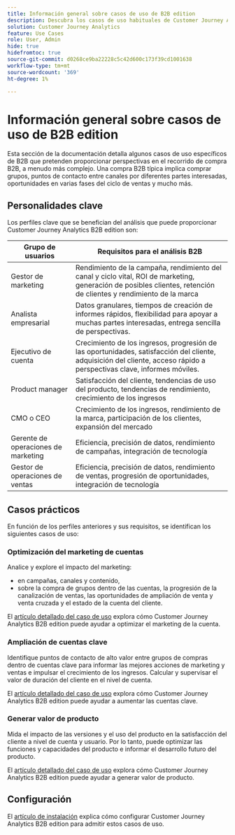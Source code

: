 ```yaml
---
title: Información general sobre casos de uso de B2B edition
description: Descubra los casos de uso habituales de Customer Journey Analytics B2B edition
solution: Customer Journey Analytics
feature: Use Cases
role: User, Admin
hide: true
hidefromtoc: true
source-git-commit: d0268ce9ba22228c5c42d600c173f39cd1001638
workflow-type: tm+mt
source-wordcount: '369'
ht-degree: 1%

---
```


# Información general sobre casos de uso de B2B edition

Esta sección de la documentación detalla algunos casos de uso específicos de B2B que pretenden proporcionar perspectivas en el recorrido de compra B2B, a menudo más complejo. Una compra B2B típica implica comprar grupos, puntos de contacto entre canales por diferentes partes interesadas, oportunidades en varias fases del ciclo de ventas y mucho más.


## Personalidades clave

Los perfiles clave que se benefician del análisis que puede proporcionar Customer Journey Analytics B2B edition son:

| Grupo de usuarios | Requisitos para el análisis B2B |
|---|---|
| Gestor de marketing | Rendimiento de la campaña, rendimiento del canal y ciclo vital, ROI de marketing, generación de posibles clientes, retención de clientes y rendimiento de la marca |
| Analista empresarial | Datos granulares, tiempos de creación de informes rápidos, flexibilidad para apoyar a muchas partes interesadas, entrega sencilla de perspectivas. |
| Ejecutivo de cuenta | Crecimiento de los ingresos, progresión de las oportunidades, satisfacción del cliente, adquisición del cliente, acceso rápido a perspectivas clave, informes móviles. |
| Product manager | Satisfacción del cliente, tendencias de uso del producto, tendencias de rendimiento, crecimiento de los ingresos |
| CMO o CEO | Crecimiento de los ingresos, rendimiento de la marca, participación de los clientes, expansión del mercado |
| Gerente de operaciones de marketing | Eficiencia, precisión de datos, rendimiento de campañas, integración de tecnología |
| Gestor de operaciones de ventas | Eficiencia, precisión de datos, rendimiento de ventas, progresión de oportunidades, integración de tecnología |


## Casos prácticos

En función de los perfiles anteriores y sus requisitos, se identifican los siguientes casos de uso:

### Optimización del marketing de cuentas

Analice y explore el impacto del marketing:

- en campañas, canales y contenido,
- sobre la compra de grupos dentro de las cuentas, la progresión de la canalización de ventas, las oportunidades de ampliación de venta y venta cruzada y el estado de la cuenta del cliente.

El [artículo detallado del caso de uso](optimize-account-marketing.md) explora cómo Customer Journey Analytics B2B edition puede ayudar a optimizar el marketing de la cuenta.

### Ampliación de cuentas clave

Identifique puntos de contacto de alto valor entre grupos de compras dentro de cuentas clave para informar las mejores acciones de marketing y ventas e impulsar el crecimiento de los ingresos. Calcular y supervisar el valor de duración del cliente en el nivel de cuenta.

El [artículo detallado del caso de uso](grow-key-accounts.md) explora cómo Customer Journey Analytics B2B edition puede ayudar a aumentar las cuentas clave.

### Generar valor de producto

Mida el impacto de las versiones y el uso del producto en la satisfacción del cliente a nivel de cuenta y usuario. Por lo tanto, puede optimizar las funciones y capacidades del producto e informar el desarrollo futuro del producto.

El [artículo detallado del caso de uso](build-product-value.md) explora cómo Customer Journey Analytics B2B edition puede ayudar a generar valor de producto.


## Configuración

El [artículo de instalación](setup.md) explica cómo configurar Customer Journey Analytics B2B edition para admitir estos casos de uso.
